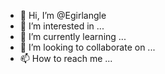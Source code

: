 - 👋 Hi, I’m @Egirlangle
- 👀 I’m interested in ...
- 🌱 I’m currently learning ...
- 💞️ I’m looking to collaborate on ...
- 📫 How to reach me ...

<!---
Egirlangle/Egirlangle is a ✨ special ✨ repository because its `README.md` (this file) appears on your GitHub profile.
You can click the Preview link to take a look at your changes.
--->
